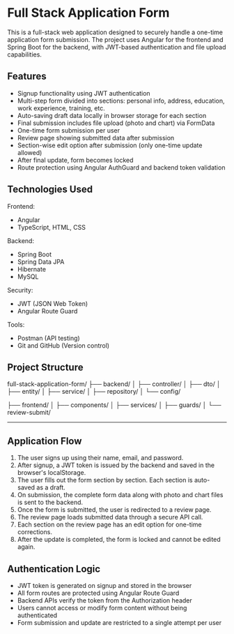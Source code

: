 # Full Stack Application Form

This is a full-stack web application designed to securely handle a one-time application form submission.
The project uses Angular for the frontend and Spring Boot for the backend, with JWT-based authentication
and file upload capabilities.


## Features

- Signup functionality using JWT authentication  
- Multi-step form divided into sections: personal info, address, education, work experience, training, etc.  
- Auto-saving draft data locally in browser storage for each section  
- Final submission includes file upload (photo and chart) via FormData  
- One-time form submission per user  
- Review page showing submitted data after submission  
- Section-wise edit option after submission (only one-time update allowed)  
- After final update, form becomes locked  
- Route protection using Angular AuthGuard and backend token validation  



## Technologies Used

 Frontend:  
- Angular  
- TypeScript, HTML, CSS  

 Backend:
- Spring Boot  
- Spring Data JPA  
- Hibernate  
- MySQL  

 Security:
- JWT (JSON Web Token)  
- Angular Route Guard  

 Tools:
- Postman (API testing)  
- Git and GitHub (Version control)  



## Project Structure

full-stack-application-form/
├── backend/
│   ├── controller/
│   ├── dto/
│   ├── entity/
│   ├── service/
│   ├── repository/
│   └── config/

├── frontend/
│   ├── components/
│   ├── services/
│   ├── guards/
│   └── review-submit/


---

## Application Flow

1. The user signs up using their name, email, and password.  
2. After signup, a JWT token is issued by the backend and saved in the browser's localStorage.  
3. The user fills out the form section by section. Each section is auto-saved as a draft.  
4. On submission, the complete form data along with photo and chart files is sent to the backend.  
5. Once the form is submitted, the user is redirected to a review page.  
6. The review page loads submitted data through a secure API call.  
7. Each section on the review page has an edit option for one-time corrections.  
8. After the update is completed, the form is locked and cannot be edited again.  


## Authentication Logic

- JWT token is generated on signup and stored in the browser  
- All form routes are protected using Angular Route Guard  
- Backend APIs verify the token from the Authorization header  
- Users cannot access or modify form content without being authenticated  
- Form submission and update are restricted to a single attempt per user
